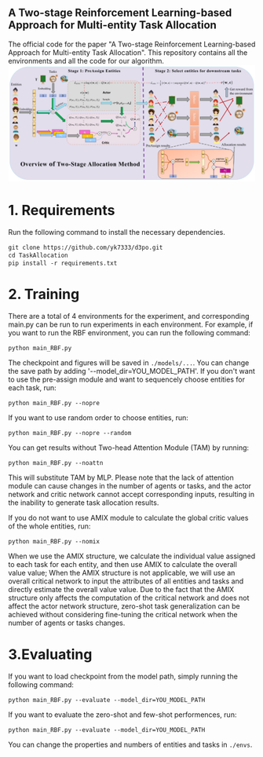 ## A Two-stage Reinforcement Learning-based Approach for Multi-entity Task Allocation
The official code for the paper "A Two-stage Reinforcement Learning-based Approach for Multi-entity Task Allocation". This repository contains all the environments and all the code for our algorithm.
![img](overview.png)
# 1. Requirements
Run the following command to install the necessary dependencies.
```
git clone https://github.com/yk7333/d3po.git
cd TaskAllocation
pip install -r requirements.txt
```

# 2. Training
There are a total of 4 environments for the experiment, and corresponding main.py can be run to run experiments in each environment. For example, if you want to run the RBF environment, you can run the following command:
```
python main_RBF.py
```

The checkpoint and figures will be saved in ```./models/...```. You can change the save path by adding '--model_dir=YOU_MODEL_PATH'.
If you don't want to use the pre-assign module and want to sequencely choose entities for each task, run:
```
python main_RBF.py --nopre
```
If you want to use random order to choose entities, run:
```
python main_RBF.py --nopre --random
```
You can get results without Two-head Attention Module (TAM) by running:
```
python main_RBF.py --noattn
```
This will substitute TAM by MLP. Please note that the lack of attention module can cause changes in the number of agents or tasks, and the actor network and critic network cannot accept corresponding inputs, resulting in the inability to generate task allocation results.

If you do not want to use AMIX module to calculate the global critic values of the whole entities, run:
```
python main_RBF.py --nomix
```
When we use the AMIX structure, we calculate the individual value assigned to each task for each entity, and then use AMIX to calculate the overall value value; When the AMIX structure is not applicable, we will use an overall critical network to input the attributes of all entities and tasks and directly estimate the overall value value. Due to the fact that the AMIX structure only affects the computation of the critical network and does not affect the actor network structure, zero-shot task generalization can be achieved without considering fine-tuning the critical network when the number of agents or tasks changes.

# 3.Evaluating
If you want to load checkpoint from the model path, simply running the following command:
```
python main_RBF.py --evaluate --model_dir=YOU_MODEL_PATH
```
If you want to evaluate the zero-shot and few-shot performences, run:
```
python main_RBF.py --evaluate --model_dir=YOU_MODEL_PATH
```
You can change the properties and numbers of entities and tasks in ```./envs```.

